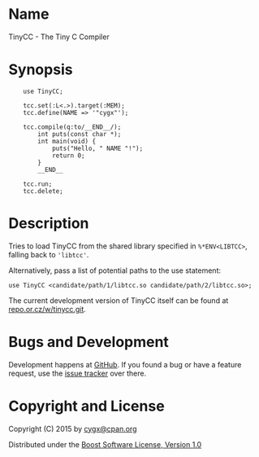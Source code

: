 # Name

TinyCC - The Tiny C Compiler

# Synopsis

```
    use TinyCC;

    tcc.set(:L<.>).target(:MEM);
    tcc.define(NAME => '"cygx"');

    tcc.compile(q:to/__END__/);
        int puts(const char *);
        int main(void) {
            puts("Hello, " NAME "!");
            return 0;
        }
        __END__

    tcc.run;
    tcc.delete;
```

# Description

Tries to load TinyCC from the shared library specified in `%*ENV<LIBTCC>`,
falling back to `'libtcc'`.

Alternatively, pass a list of potential paths to the use statement:

    use TinyCC <candidate/path/1/libtcc.so candidate/path/2/libtcc.so>;

The current development version of TinyCC itself can be found at
[repo.or.cz/w/tinycc.git](http://repo.or.cz/w/tinycc.git).


# Bugs and Development

Development happens at [GitHub](https://github.com/cygx/p6-tinycc). If you
found a bug or have a feature request, use the
[issue tracker](https://github.com/cygx/p6-tinycc/issues) over there.


# Copyright and License

Copyright (C) 2015 by <cygx@cpan.org>

Distributed under the
[Boost Software License, Version 1.0](http://www.boost.org/LICENSE_1_0.txt)
